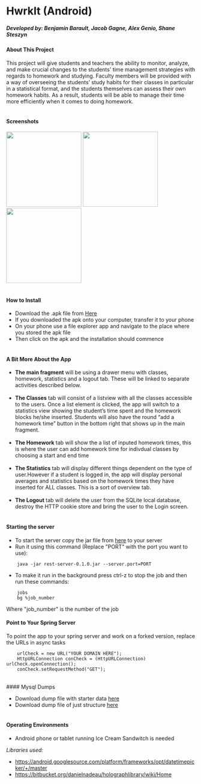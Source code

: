 HwrkIt (Android)
======
##### Developed by: Benjamin Barault, Jacob Gagne, Alex Genio, Shane Steszyn

#### About This Project

This project will give students and teachers the ability to monitor, analyze, and make crucial changes to the students' time management strategies with regards to homework and studying. Faculty members will be provided with a way of overseeing the students’ study habits for their classes in particular in a statistical format, and the students themselves can assess their own homework habits. As a result, students will be able to manage their time more efficiently when it comes to doing homework. <br><br>

#### Screenshots

<img src="http://linux2-cs.johnabbott.qc.ca/~cs616_f14_6/screens/s2.png" width="200px" />
<img src="http://linux2-cs.johnabbott.qc.ca/~cs616_f14_6/screens/s3.png" width="200px" />
<img src="http://linux2-cs.johnabbott.qc.ca/~cs616_f14_6/screens/s1.png" width="200px" /><br><br>

#### How to Install

* Download the .apk file from [Here](https://drive.google.com/file/d/0B2d7QKcZf3UXb3I3Q0ZkRFJzM2M/view?usp=sharing)
* If you downloaded the apk onto your computer, transfer it to your phone
* On your phone use a file explorer app and navigate to the place where you stored the apk file
* Then click on the apk and the installation should commence<br><br>

#### A Bit More About the App

* **The main fragment** will be using a drawer menu with classes, homework, statistics and a logout tab. These will be linked to separate activities described below. <br><br>
* **The Classes** tab will consist of a listview with all the classes accessible to the users. Once a list element is clicked, the app will switch to a statistics view showing the student’s time spent and the homework blocks he/she inserted. Students will also have the round “add a homework time” button in the bottom right that shows up in the main fragment.<br><br>
* **The Homework** tab will show the a list of inputed homework times, this is where the user can add homework time for indivdual classes by choosing a start and end time<br><br>
* **The Statistics** tab will display different things dependent on the type of user.However if a student is logged in, the app will display personal averages and statistics based on the homework times they have inserted for ALL classes. This is a sort of overview tab.<br><br>
* **The Logout** tab will delete the user from the SQLite local database, destroy the HTTP cookie store and bring the user to the Login screen.<br><br>

#### Starting the server

* To start the server copy the jar file from [here](https://github.com/jacobrs/HwrkIt/blob/master/rest-server-0.1.0.jar) to your server
* Run it using this command (Replace "PORT" with the port you want to use):
```
	java -jar rest-server-0.1.0.jar --server.port=PORT
```

* To make it run in the background press ctrl-z to stop the job and then run these commands:
```
	jobs
	bg %job_number
```
Where "job_number" is the number of the job

#### Point to Your Spring Server

To point the app to your spring server and work on a forked version, replace the URLs in async tasks
```
	urlCheck = new URL("YOUR DOMAIN HERE");
	HttpURLConnection conCheck = (HttpURLConnection) urlCheck.openConnection();
	conCheck.setRequestMethod("GET");
```
<br>
#### Mysql Dumps

* Download dump file with starter data [here](https://drive.google.com/file/d/0By8SOmpQcCoKNkhHbjhFOWdIY1k/view?usp=sharing)
* Download dump file of just structure [here](https://drive.google.com/file/d/0B2d7QKcZf3UXb3I3Q0ZkRFJzM2M/view?usp=sharing)<br><br>

#### Operating Environments

* Android phone or tablet running Ice Cream Sandwitch is needed

*Libraries used:*
- https://android.googlesource.com/platform/frameworks/opt/datetimepicker/+/master
- https://bitbucket.org/danielnadeau/holographlibrary/wiki/Home
